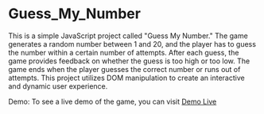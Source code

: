 # Guess_My_Number

This is a simple JavaScript project called "Guess My Number." The game generates a random number between 1 and 20, and the player has to guess the number within a certain number of attempts. After each guess, the game provides feedback on whether the guess is too high or too low. The game ends when the player guesses the correct number or runs out of attempts. This project utilizes DOM manipulation to create an interactive and dynamic user experience.

Demo:
To see a live demo of the game, you can visit [Demo Live](file:///C:/Users/laumu/OneDrive/Desktop/guess-my-number/index.html.)
